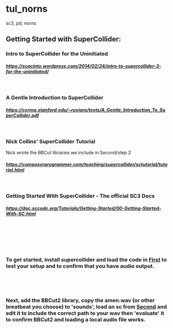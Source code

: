 # tul_norns
sc3, pd, norns
## Getting Started with SuperCollider:
####
###  Intro to SuperCollider for the Uninitiated
##### https://scacinto.wordpress.com/2014/02/24/intro-to-supercollider-3-for-the-uninitiated/
&nbsp;

### A Gentle Introduction to SuperCollider
##### https://ccrma.stanford.edu/~ruviaro/texts/A_Gentle_Introduction_To_SuperCollider.pdf
&nbsp;

### Nick Collins' SuperCollider Tutorial
Nick wrote the BBCut libraries we include in Second/step 2
##### https://composerprogrammer.com/teaching/supercollider/sctutorial/tutorial.html
&nbsp;

### Getting Started With SuperCollider - The official SC3 Docs
##### https://doc.sccode.org/Tutorials/Getting-Started/00-Getting-Started-With-SC.html
&nbsp;

&nbsp;

&nbsp;

### To get started, install supercollider and load the code in [First](First/README.md) to test your setup and to confirm that you have audio output.
&nbsp;

&nbsp;

### Next, add the BBCut2 library, copy the amen.wav (or other breatbeat you choose) to 'sounds', load an sc from [Second](Second/README.md) and edit it to include the correct path to your wav then 'evaluate' it to confirm BBCut2 and loading a local audio file works.
